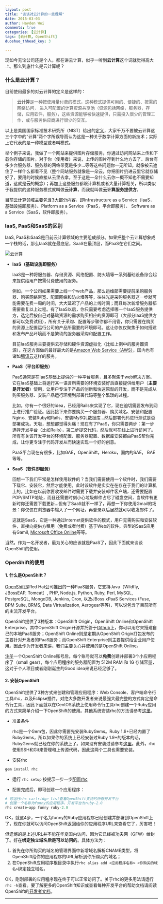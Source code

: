 ```yaml
---
layout: post
title: "谈谈对云计算的一些理解"
date: 2015-03-03
author: Hayden Wei
comments: true
categories: [云计算]
tags: [云计算, OpenShift]
duoshuo_thhead_key: 3

---
```

现如今无论公司还是个人，都在讲云计算，似乎一听到**云计算**这个词就觉得高大上。那么到底什么是云计算呢？

### 什么是云计算？

目前使用最多的对云计算的定义是这样的：

> **云计算**是一种按使用量付费的模式，这种模式提供可用的、便捷的、按需的网络访问， 进入可配置的计算资源共享池（资源包括网络，服务器，存储，应用软件，服务），这些资源能够被快速提供，只需投入很少的管理工作，或与服务供应商进行很少的交互。

以上是美国国家标准技术研究所（NIST）给出的[定义][CloudComputing]，大家千万不要被云计算这三个字中的“计算”两个字所误导而认为这是一种关于数学计算方面的新技术；实际上它代表的是一种模型或者叫模式。

举个例子来说，我做了一个网站来提供图片存储服务，你通过访问网站来上传和下载你存储的图片。对于你（使用者）来说，上传的图片存到什么地方去了、后台有多少台服务器、服务器的网络带宽是多少...等等这些问题你一无所知，就像被云遮住了一样什么都看不见（整个网站服务就像是一朵云，你把图片扔进云里它就存储好了，要用的时候直接从云里去拿，至于这是一朵什么云你一概不知也不需要知道，这就是**云**的概念）；再加上这些服务都跟计算机或者大量计算相关，所以类似于我提供的这种服务模式就叫做**云计算**，而我就叫做**云计算服务提供方**。

目前云计算领域主要包含3大部分内容，即Infrastructure as a Service（IaaS，基础设施即服务）、Platform as a Service（PaaS，平台即服务）、 Software as a Service（SaaS，软件即服务）。

### IaaS, PaaS和SaaS的区别

IaaS, PaaS和SaaS是目前云计算领域的主要组成部分。如果把整个云计算想象成一个栈的话，那么IaaS就在最底层，SaaS在最顶层，而PaaS在它们之间。

![云计算](http://7x2vza.com1.z0.glb.clouddn.com/cloud-computing.png)

* **IaaS（基础设施即服务）**

  IaaS是一种将服务器、存储资源、网络配置、防火墙等一系列基础设备综合起来提供给用户按需付费使用的服务。

  例如，一个公司如果需要上线一个web产品，那么运维部需要提前采购服务器、购买网络带宽、配置网络和防火墙等等，往往光是采购服务器这一步就可能需要花费一周的时间，大大延迟了产品的上线时间；而且每次新增服务器都需要重复以上过程。有了IaaS以后，你只需要考虑选择哪一个IaaS服务提供方，选定后按自己对基础资源的需求购买相应的资源即可（大部分IaaS提供方都可以免费试用），所有关于采购、配置等步骤你都不用管，你只需要在购买的资源上配置运行公司的产品所需要的环境即可。这让你仅仅聚焦于如何搭建和发布产品环境而不是繁琐的服务器采购和配置工作。

  目前IaaS服务主要提供云存储和硬件资源虚拟化（比如上例中的服务器资源），在这方面做的最好最大的是[Amazon Web Service（AWS）](http://aws.amazon.com/cn/)，国内也有诸如[腾讯云](http://www.qcloud.com/)这样的服务。

* **PaaS（平台即服务）**

  PaaS通常是在IaaS基础上提供的一种平台服务，且多聚焦于web解决方案。它在IaaS基础上将运行某一语言所需要的环境安装好后直接提供给用户（**主要是开发者**）使用，让用户专注于产品的创新和快速原型的开发，而不是完成从购买服务器、安装产品运行环境到部署代码等整个繁琐的过程。

  比如，你有一个很好的idea，已经用Rails来实现了它，现在迫切需要发布到网上进行推广验证。因此接下来你要购买一个服务器、购买域名、安装和配置Nginx、安装Ruby和Rails、安装MySQL数据库...然后部署代码进行测试是否部署成功。天啦，想想都觉得头痛！现在有了PaaS，你只需要两步：第一步选择开发平台（比如Rails），第二步提交代码，然后就可在线上进行访问了。所有有关该开发平台的环境配置、服务器配置、数据库安装都由PaaS帮你完成，让你更专注于代码开发从而快速实现一个好的创意。

  PaaS平台现在有很多，比如GAE，OpenShift，Heroku，国内的SAE， BAE等等。

* **SaaS（软件即服务）**

	回想一下我们平常是怎样使用软件的？当我们需要使用一个软件时，我们需要下载它、安装它，然后才能使用，此时该软件是实实在在存在于我们的计算机上的。比如在以前你要收发邮件时需要下载并安装邮件客户端，还需要配置POP/SMTP地址，而且还需要时刻小心垃圾邮件占尽了磁盘空间，当软件有更新时你还需要下载更新...但有了SaaS就不一样了，再想一下你使用Gmail的场景：你仅仅在浏览器中输入了一个网址，再登录以后居然就可以收发邮件了。

  这就是SaaS，它是一种通过Internet提供软件的模式，用户无需购买和安装软件，直接向提供方租用（免费或者付费）基于Web的软件。典型的SaaS应用有Gamil, [Microsoft Office Online](https://office.live.com)等等。

当然，作为一名开发者，最为关心的应该就是PaaS了，因此下面就来谈谈OpenShift的使用。

### OpenShift的使用

####  1. 什么是OpenShift？

[OpenShift](https://www.openshift.com/)是Red Hat公司推出的一种PaaS服务，它支持Java（Wildfly, JBossEAP, Tomcat）, PHP, Node.js, Python, Ruby, Perl, MySQL, PostgreSQL, MongoDB, Jenkins, Cron, 以及JBoss xPaaS Services (Fuse, BPM Suite, BRMS, Data Virtualization, Aerogear等等)，可以说包含了目前所有的主流开发平台。

OpenShift提供了3种版本：OpenShift Origin，OpenShift Online和OpenShift Enterprise。其中OpenShift Origin开源并托管于[Github](https://github.com/openshift/origin)上，你可以用它来搭建自己的本地PaaS服务；OpenShift Online则是定期从OpenShift Origin打包发布的主要针对开发者的PaaS服务；而OpenShift Enterprise则主要提供给企业用户使用。因此作为开发者来讲，我们主要关心并使用的是OpenShift Online。

[注册](https://www.openshift.com/app/account/new)一个OpenShift Online账号后，每个账号就可以**免费**创建并部署3个小应用程序了（small gear），每个应用程序的服务器配置为 512M RAM 和 1G 存储容量，这对于个人项目或者刚刚诞生的Good idea来说已经足够了。

#### 2. 安装OpenShift

OpenShift提供了3种方式来创建和管理应用程序：Web Console、客户端命令行工具rhc，以及Eclipse插件。对绝大多数开发者来说最强大最完整的方式肯定是命令行工具，因此下面就以在CentOS系统上使用命令行工具rhc创建一个Ruby应用的方式来简单介绍一下OpenShift的使用。其他系统安装rhc的方法请参考[这里](https://developers.openshift.com/en/managing-client-tools.html)。

* 准备条件

  rhc是一个Gem包，因此你需要先安装RubyGems。Ruby 1.9+已经内置了RubyGems，所以如果你的系统上已经安装过Ruby 1.9+的版本的话，RubyGems就已经在你的系统上了。如果没有安装过请参考[这里](https://rubygems.org/pages/download)。此外，rhc使用SSH和Git来管理和上传源代码，因此这两个工具也需要安装。

* 安装rhc

``` ruby linenos:false
gem install rhc
```

* 运行 `rhc setup` 按提示一步一步[配置rhc](https://developers.openshift.com/en/getting-started-overview.html)

* 配置完成后，即可创建一个应用程序：

``` ruby linenos:false
# 可运行rhc cartridge list查看OpenShift支持的所有开发平台
# 创建一个名称为funny的应用程序，开发平台为ruby-2.0
rhc create-app funny ruby-2.0
```

OK，就这4步，一个名为funny的Ruby应用程序已经创建并部署到OpenShift上了，现在你就可以访问OpenShift返回给你的应用程序URL来查看它了，厉害吧！

但遗憾的是上述URL并不能在华夏国内访问，因为它已经被功夫网（GFW）给封了。好在**绑定独立域名后是可以访问的**。具体方法为：

1. 首先在你所购买的域名的管理界面中新增域名解析CNAME类型，将OpenShift给你的应用程序的URL解析到你所购买的域名；
2. 在OpenShift应用程序根目录中执行`rhc alias add <应用程序名称> <你购买的域名>`绑定独立域名。

OK，刚刚部署的应用程序现在终于可以正常访问了。关于rhc的更多用法请运行`rhc -h`查看。要了解更多的OpenShift知识或查看每种开发平台的帮助文档请阅读OpenShift的[开发者文档](https://developers.openshift.com/)。

---

[CloudComputing]: http://www.nist.gov/itl/cloud/
